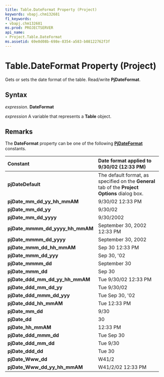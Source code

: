 ```yaml
---
title: Table.DateFormat Property (Project)
keywords: vbapj.chm132681
f1_keywords:
- vbapj.chm132681
ms.prod: PROJECTSERVER
api_name:
- Project.Table.DateFormat
ms.assetid: 69e0d08b-698e-8354-a583-b08122762f3f
---
```



# Table.DateFormat Property (Project)

Gets or sets the date format of the table. Read/write  **PjDateFormat**.


## Syntax

 _expression_. **DateFormat**

 _expression_ A variable that represents a **Table** object.


## Remarks

The  **DateFormat** property can be one of the following **[PjDateFormat](pjdateformat-enumeration-project.md)** constants.



|**Constant**|**Date format applied to 9/30/02 (12:33 PM)**|
|:-----|:-----|
|**pjDateDefault**|The default format, as specified on the  **General** tab of the **Project Options** dialog box.|
|**pjDate_mm_dd_yy_hh_mmAM**|9/30/02 12:33 PM|
|**pjDate_mm_dd_yy**|9/30/02|
|**pjDate_mm_dd_yyyy**|9/30/2002|
|**pjDate_mmmm_dd_yyyy_hh_mmAM**|September 30, 2002 12:33 PM|
|**pjDate_mmmm_dd_yyyy**|September 30, 2002|
|**pjDate_mmm_dd_hh_mmAM**|Sep 30 12:33 PM|
|**pjDate_mmm_dd_yyy**|Sep 30, '02|
|**pjDate_mmmm_dd**|September 30|
|**pjDate_mmm_dd**|Sep 30|
|**pjDate_ddd_mm_dd_yy_hh_mmAM**|Tue 9/30/02 12:33 PM|
|**pjDate_ddd_mm_dd_yy**|Tue 9/30/02|
|**pjDate_ddd_mmm_dd_yyy**|Tue Sep 30, '02|
|**pjDate_ddd_hh_mmAM**|Tue 12:33 PM|
|**pjDate_mm_dd**|9/30|
|**pjDate_dd**|30|
|**pjDate_hh_mmAM**|12:33 PM|
|**pjDate_ddd_mmm_dd**|Tue Sep 30|
|**pjDate_ddd_mm_dd**|Tue 9/30|
|**pjDate_ddd_dd**|Tue 30|
|**pjDate_Www_dd**|W41/2|
|**pjDate_Www_dd_yy_hh_mmAM**|W41/2/02 12:33 PM|

